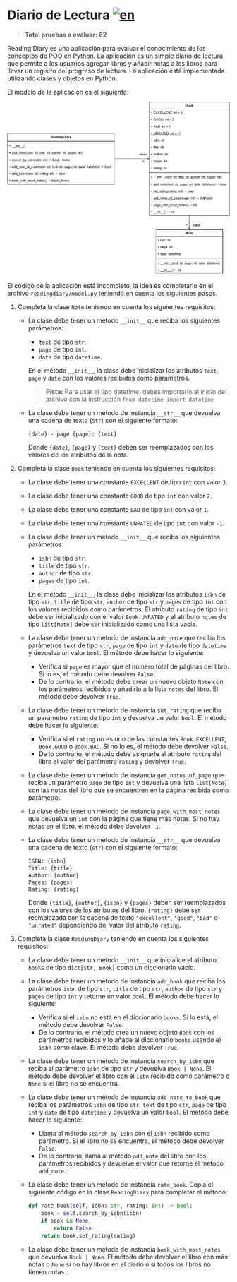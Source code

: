 # Diario de Lectura [![en](https://img.shields.io/badge/lang-en-blue)](README.md "English version")

> **Total pruebas a evaluar: 62**

Reading Diary es una aplicación para evaluar el conocimiento de los conceptos de POO en Python. La aplicación es un simple diario de lectura que permite a los usuarios agregar libros y añadir notas a los libros para llevar un registro del progreso de lectura. La aplicación está implementada utilizando clases y objetos en Python.

El modelo de la aplicación es el siguiente:

![Modelo del Diario de Lectura](assets/reading-diary-model.png)

El código de la aplicación está incompleto, la idea es completarlo en el archivo `readingdiary/model.py` teniendo en cuenta los siguientes pasos.

1. Completa la clase `Note` teniendo en cuenta los siguientes requisitos:
    - La clase debe tener un método `__init__` que reciba los siguientes parámetros:
        - `text` de tipo `str`.
        - `page` de tipo `int`.
        - `date` de tipo `datetime`.
        
        En el método `__init__`, la clase debe inicializar los atributos `text`, `page` y `date` con los valores recibidos como parámetros.

        > **Pista:** Para usar el tipo datetime, debes importarlo al inicio del archivo con la instrucción `from datetime import datetime`
    - La clase debe tener un método de instancia `__str__` que devuelva una cadena de texto (`str`) con el siguiente formato:
        ```
        {date} - page {page}: {text}
        ```
        
        Donde `{date}`, `{page}` y `{text}` deben ser reemplazados con los valores de los atributos de la nota.

1. Completa la clase `Book` teniendo en cuenta los siguientes requisitos:
    - La clase debe tener una constante `EXCELLENT` de tipo `int` con valor `3`.
    - La clase debe tener una constante `GOOD` de tipo `int` con valor `2`.
    - La clase debe tener una constante `BAD` de tipo `int` con valor `1`.
    - La clase debe tener una constante `UNRATED` de tipo `int` con valor `-1`.

    - La clase debe tener un método `__init__` que reciba los siguientes parámetros:
        - `isbn` de tipo `str`.
        - `title` de tipo `str`.
        - `author` de tipo `str`.
        - `pages` de tipo `int`.
    
        En el método `__init__`, la clase debe inicializar los atributos `isbn` de tipo `str`, `title` de tipo `str`, `author` de tipo `str` y `pages` de tipo `int` con los valores recibidos como parámetros. El atributo `rating` de tipo `int` debe ser inicializado con el valor `Book.UNRATED` y el atributo `notes` de tipo `list[Note]` debe ser inicializado como una lista vacía.

    - La clase debe tener un método de instancia `add_note` que reciba los parámetros `text` de tipo `str`, `page` de tipo `int` y `date` de tipo `datetime` y devuelva un valor `bool`. El método debe hacer lo siguiente:
        - Verifica si `page` es mayor que el número total de páginas del libro. Si lo es, el método debe devolver `False`.
        - De lo contrario, el método debe crear un nuevo objeto `Note` con los parámetros recibidos y añadirlo a la lista `notes` del libro. El método debe devolver `True`.
    
    - La clase debe tener un método de instancia `set_rating` que reciba un parámetro `rating` de tipo `int` y devuelva un valor `bool`. El método debe hacer lo siguiente:
        - Verifica si el `rating` no es uno de las constantes `Book.EXCELLENT`, `Book.GOOD` o `Book.BAD`. Si no lo es, el método debe devolver `False`.
        - De lo contrario, el método debe asignarle al atributo `rating` del libro el valor del parámetro `rating` y devolver `True`.
    
    - La clase debe tener un método de instancia `get_notes_of_page` que reciba un parámetro `page` de tipo `int` y devuelva una lista `list[Note]` con las notas del libro que se encuentren en la página recibida como parámetro.

    - La clase debe tener un método de instancia `page_with_most_notes` que devuelva un `int` con la página que tiene más notas. Si no hay notas en el libro, el método debe devolver `-1`.

    - La clase debe tener un método de instancia `__str__` que devuelva una cadena de texto (`str`) con el siguiente formato:
        ```        
        ISBN: {isbn}
        Title: {title}
        Author: {author}
        Pages: {pages}
        Rating: {rating}
        ```
        
        Donde `{title}`, `{author}`, `{isbn}` y `{pages}` deben ser reemplazados con los valores de los atributos del libro. `{rating}` debe ser reemplazada con la cadena de texto `"excellent"`, `"good"`, `"bad"` o `"unrated"` dependiendo del valor del atributo `rating`.
    
2. Completa la clase `ReadingDiary` teniendo en cuenta los siguientes requisitos:

    - La clase debe tener un método `__init__` que inicialice el atributo `books` de tipo `dict[str, Book]` como un diccionario vacío.

    - La clase debe tener un método de instancia `add_book` que reciba los parámetros `isbn` de tipo `str`, `title` de tipo `str`, `author` de tipo `str` y `pages` de tipo `int` y retorne un valor `bool`. El método debe hacer lo siguiente:
        - Verifica si el `isbn` no está en el diccionario `books`. Si lo está, el método debe devolver `False`.
        - De lo contrario, el método crea un nuevo objeto `Book` con los parámetros recibidos y lo añade al diccionario `books` usando el `isbn` como clave. El método debe devolver `True`.
    
    - La clase debe tener un método de instancia `search_by_isbn` que reciba el parámetro `isbn` de tipo `str` y devuelva `Book | None`. El método debe devolver el libro con el `isbn` recibido como parámetro o `None` si el libro no se encuentra.

    - La clase debe tener un método de instancia `add_note_to_book` que reciba los parámetros `isbn` de tipo `str`, `text` de tipo `str`, `page` de tipo `int` y `date` de tipo `datetime` y devuelva un valor `bool`. El método debe hacer lo siguiente:
        - Llama al método `search_by_isbn` con el `isbn` recibido como parámetro. Si el libro no se encuentra, el método debe devolver `False`.
        - De lo contrario, llama al método `add_note` del libro con los parámetros recibidos y devuelve el valor que retorne el método `add_note`.

    - La clase debe tener un método de instancia `rate_book`. Copia el siguiente código en la clase `ReadingDiary` para completar el método:
        ```python
        def rate_book(self, isbn: str, rating: int) -> bool:
            book = self.search_by_isbn(isbn)
            if book is None:
                return False
            return book.set_rating(rating)
        ```
    
    - La clase debe tener un método de instancia `book_with_most_notes` que devuelva `Book | None`. El método debe devolver el libro con más notas o `None` si no hay libros en el diario o si todos los libros no tienen notas.
